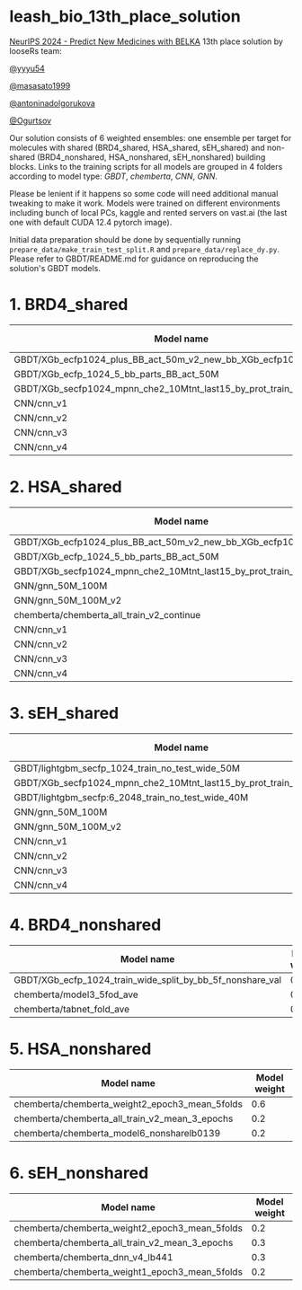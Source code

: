 # leash_bio_13th_place_solution

[NeurIPS 2024 - Predict New Medicines with BELKA](https://www.kaggle.com/competitions/leash-BELKA/overview) 13th place solution by looseRs team:

[@yyyu54](https://www.kaggle.com/yyyu54) 

[@masasato1999](https://www.kaggle.com/masasato1999)

[@antoninadolgorukova](https://www.kaggle.com/antoninadolgorukova)

[@Ogurtsov](https://www.kaggle.com/Ogurtsov)


Our solution consists of 6 weighted ensembles: one ensemble per target for molecules with shared (BRD4_shared, HSA_shared, sEH_shared) and non-shared (BRD4_nonshared, HSA_nonshared, sEH_nonshared) building blocks. Links to the training scripts for all models are grouped in 4 folders according to model type: *GBDT*, *chemberta*, *CNN*, *GNN*.

Please be lenient if it happens so some code will need additional manual tweaking to make it work. Models were trained on different environments including bunch of local PCs, kaggle and rented servers on vast.ai (the last one with default CUDA 12.4 pytorch image).

Initial data preparation should be done by sequentially running `prepare_data/make_train_test_split.R` and `prepare_data/replace_dy.py`. Please refer to GBDT/README.md for guidance on reproducing the solution's GBDT models.


# 1. BRD4_shared

Model name                                                           | Model weight
-------------------------------------------------------------------- | -------------
GBDT/XGb_ecfp1024_plus_BB_act_50m_v2_new_bb_XGb_ecfp1024_574         | 0.075
GBDT/XGb_ecfp_1024_5_bb_parts_BB_act_50M                             | 0.075
GBDT/XGb_secfp1024_mpnn_che2_10Mtnt_last15_by_prot_train_no_test_wide| 0.15
CNN/cnn_v1                                                           | 0.1561
CNN/cnn_v2                                                           | 0.1561
CNN/cnn_v3                                                           | 0.1939
CNN/cnn_v4                                                           | 0.1939


# 2. HSA_shared

Model name                                                           | Model weight
-------------------------------------------------------------------- | -------------
GBDT/XGb_ecfp1024_plus_BB_act_50m_v2_new_bb_XGb_ecfp1024_574         | 0.0375
GBDT/XGb_ecfp_1024_5_bb_parts_BB_act_50M                             | 0.0375
GBDT/XGb_secfp1024_mpnn_che2_10Mtnt_last15_by_prot_train_no_test_wide| 0.075
GNN/gnn_50M_100M                                                     | 0.0375
GNN/gnn_50M_100M_v2                                                  | 0.0375
chemberta/chemberta_all_train_v2_continue                            | 0.075
CNN/cnn_v1                                                           | 0.1561
CNN/cnn_v2                                                           | 0.1561
CNN/cnn_v3                                                           | 0.1939
CNN/cnn_v4                                                           | 0.1939


# 3. sEH_shared

Model name                                                           | Model weight
-------------------------------------------------------------------- | -------------
GBDT/lightgbm_secfp_1024_train_no_test_wide_50M                      | 0.005
GBDT/XGb_secfp1024_mpnn_che2_10Mtnt_last15_by_prot_train_no_test_wide| 0.045
GBDT/lightgbm_secfp:6_2048_train_no_test_wide_40M                    | 0.005
GNN/gnn_50M_100M                                                     | 0.0225
GNN/gnn_50M_100M_v2                                                  | 0.0225
CNN/cnn_v1                                                           | 0.2007
CNN/cnn_v2                                                           | 0.2007
CNN/cnn_v3                                                           | 0.2493
CNN/cnn_v4                                                           | 0.2493


# 4. BRD4_nonshared

Model name                                                           | Model weight
-------------------------------------------------------------------- | -------------
GBDT/XGb_ecfp_1024_train_wide_split_by_bb_5f_nonshare_val            | 0.4
chemberta/model3_5fod_ave                                            | 0.3
chemberta/tabnet_fold_ave                                            | 0.3


# 5. HSA_nonshared

Model name                                                           | Model weight
-------------------------------------------------------------------- | -------------
chemberta/chemberta_weight2_epoch3_mean_5folds                       | 0.6
chemberta/chemberta_all_train_v2_mean_3_epochs                       | 0.2
chemberta/chemberta_model6_nonsharelb0139                            | 0.2


# 6. sEH_nonshared

Model name                                                           | Model weight
-------------------------------------------------------------------- | -------------
chemberta/chemberta_weight2_epoch3_mean_5folds                       | 0.2
chemberta/chemberta_all_train_v2_mean_3_epochs                       | 0.3
chemberta/chemberta_dnn_v4_lb441                                     | 0.3
chemberta/chemberta_weight1_epoch3_mean_5folds                       | 0.2
